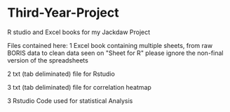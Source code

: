 # Third-Year-Project
R studio and Excel books for my Jackdaw Project

Files contained here:
1
Excel book containing multiple sheets, from raw BORIS data to clean data seen on "Sheet for R"
  please ignore the non-final version of the spreadsheets

2
txt (tab deliminated) file for Rstudio

3
txt (tab deliminated) file for correlation heatmap

3
Rstudio Code used for statistical Analysis
